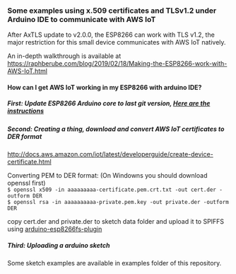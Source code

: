 ### Some examples using x.509 certificates and TLSv1.2 under Arduino IDE to communicate with AWS IoT

After AxTLS update to v2.0.0, the ESP8266 can work with TLS v1.2, the major restriction for this small device communicates with AWS IoT natively.

An in-depth walkthrough is available at https://raphberube.com/blog/2019/02/18/Making-the-ESP8266-work-with-AWS-IoT.html


#### How can I get AWS IoT working in my ESP8266 with arduino IDE?

##### First: Update ESP8266 Arduino core to last git version, [Here are the instructions](https://github.com/esp8266/Arduino#using-git-version)

##### Second: Creating a thing, download and convert AWS IoT certificates to DER format
http://docs.aws.amazon.com/iot/latest/developerguide/create-device-certificate.html

Converting PEM to DER format: (On Windowns you should download openssl first)<br />
`$ openssl x509 -in aaaaaaaaa-certificate.pem.crt.txt -out cert.der -outform DER` <br />
`$ openssl rsa -in aaaaaaaaaa-private.pem.key -out private.der -outform DER` <br />

copy cert.der and private.der to sketch data folder and upload it to SPIFFS using [arduino-esp8266fs-plugin
](https://github.com/esp8266/arduino-esp8266fs-plugin)

##### Third: Uploading a arduino sketch
Some sketch examples are available in examples folder of this repository.
